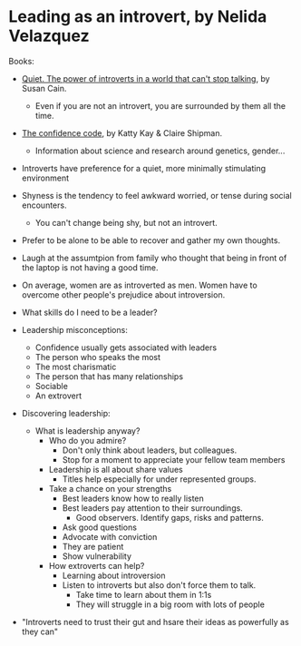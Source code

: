 # Leading as an introvert, by Nelida Velazquez

Books:
- [Quiet. The power of introverts in a world that can't stop talking](https://www.amazon.com/Quiet-Power-Introverts-World-Talking/dp/0307352153), by Susan Cain.
  - Even if you are not an introvert, you are surrounded by them all the time.
- [The confidence code](https://www.amazon.com/The-Confidence-Code-audiobook/dp/B00IA3B68E), by Katty Kay & Claire Shipman.
  - Information about science and research around genetics, gender...

- Introverts have preference for a quiet, more minimally stimulating environment
- Shyness is the tendency to feel awkward worried, or tense during social encounters.
  - You can't change being shy, but not an introvert.
- Prefer to be alone to be able to recover and gather my own thoughts.
- Laugh at the assumtpion from family who thought that being in front of the laptop is not having a good time.
- On average, women are as introverted as men. Women have to overcome other people's prejudice about introversion.
- What skills do I need to be a leader?
- Leadership misconceptions:
  - Confidence usually gets associated with leaders
  - The person who speaks the most
  - The most charismatic
  - The person that has many relationships
  - Sociable
  - An extrovert
- Discovering leadership:
  - What is leadership anyway?
    - Who do you admire?
      - Don't only think about leaders, but colleagues.
      - Stop for a moment to appreciate your fellow team members
    - Leadership is all about share values
      - Titles help especially for under represented groups.
    - Take a chance on your strengths
      - Best leaders know how to really listen
      - Best leaders pay attention to their surroundings. 
        - Good observers. Identify gaps, risks and patterns.
      - Ask good questions
      - Advocate with conviction
      - They are patient
      - Show vulnerability
    - How extroverts can help?
      - Learning about introversion
      - Listen to introverts but also don't force them to talk.
        - Take time to learn about them in 1:1s
        - They will struggle in a big room with lots of people
- "Introverts need to trust their gut and hsare their ideas as powerfully as they can"

